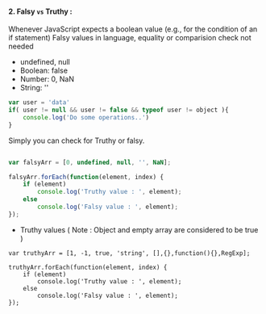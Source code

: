 #### 2. Falsy `vs` Truthy :
Whenever JavaScript expects a boolean value (e.g., for the condition of an if statement)
Falsy values in language, equality or comparision check not needed

- undefined, null
- Boolean: false
- Number: 0, NaN
- String: ''

```javascript
var user = 'data'
if( user != null && user != false && typeof user != object ){
	console.log('Do some operations..')
}
```

Simply you can check for Truthy or falsy.

```javascript

var falsyArr = [0, undefined, null, '', NaN];

falsyArr.forEach(function(element, index) {
    if (element)
        console.log('Truthy value : ', element);
    else
        console.log('Falsy value : ', element);
});
```

- Truthy values ( Note : Object and empty array are considered to be true )

```
var truthyArr = [1, -1, true, 'string', [],{},function(){},RegExp];

truthyArr.forEach(function(element, index) {
    if (element)
        console.log('Truthy value : ', element);
    else
        console.log('Falsy value : ', element);
});
```